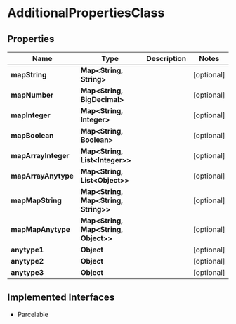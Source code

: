 

# AdditionalPropertiesClass


## Properties

Name | Type | Description | Notes
------------ | ------------- | ------------- | -------------
**mapString** | **Map&lt;String, String&gt;** |  |  [optional]
**mapNumber** | **Map&lt;String, BigDecimal&gt;** |  |  [optional]
**mapInteger** | **Map&lt;String, Integer&gt;** |  |  [optional]
**mapBoolean** | **Map&lt;String, Boolean&gt;** |  |  [optional]
**mapArrayInteger** | **Map&lt;String, List&lt;Integer&gt;&gt;** |  |  [optional]
**mapArrayAnytype** | **Map&lt;String, List&lt;Object&gt;&gt;** |  |  [optional]
**mapMapString** | **Map&lt;String, Map&lt;String, String&gt;&gt;** |  |  [optional]
**mapMapAnytype** | **Map&lt;String, Map&lt;String, Object&gt;&gt;** |  |  [optional]
**anytype1** | **Object** |  |  [optional]
**anytype2** | **Object** |  |  [optional]
**anytype3** | **Object** |  |  [optional]


## Implemented Interfaces

* Parcelable


